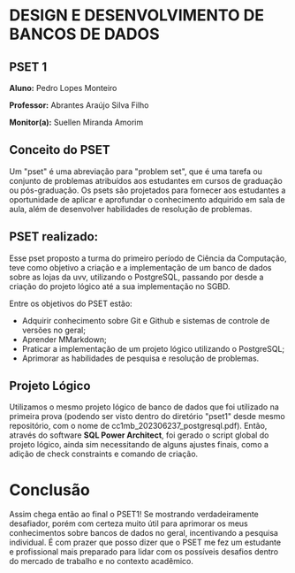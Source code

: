 # DESIGN E DESENVOLVIMENTO DE BANCOS DE DADOS

## PSET 1

**Aluno:** Pedro Lopes Monteiro 

**Professor:** Abrantes Araújo Silva Filho

**Monitor(a):** Suellen Miranda Amorim

## Conceito do PSET

Um "pset" é uma abreviação para "problem set", que é uma tarefa ou conjunto de problemas atribuídos aos estudantes em cursos de graduação ou pós-graduação. Os psets são projetados para fornecer aos estudantes a oportunidade de aplicar e aprofundar o conhecimento adquirido em sala de aula, além de desenvolver habilidades de resolução de problemas.

## PSET realizado:

Esse pset proposto a turma do primeiro período de Ciência da Computação, teve como objetivo a criação e a implementação de um banco de dados sobre as lojas da uvv, utilizando o PostgreSQL, passando por desde a criação do projeto lógico até a sua implementação no SGBD.

Entre os objetivos do PSET estão:
- Adquirir conhecimento sobre Git e Github e sistemas de controle de versões no geral;
- Aprender MMarkdown;
- Praticar a implementação de um projeto lógico utilizando o PostgreSQL;
- Aprimorar as habilidades de pesquisa e resolução de problemas.

## Projeto Lógico

Utilizamos o mesmo projeto lógico de banco de dados que foi utilizado na primeira prova (podendo ser visto dentro do diretório "pset1" desde mesmo repositório, com o nome de cc1mb_202306237_postgresql.pdf).
Então, através do software **SQL Power Architect**, foi gerado o script global do projeto lógico, ainda sim necessitando de alguns ajustes finais, como a adição de check constraints e comando de criação.

# Conclusão

Assim chega então ao final o PSET1! Se mostrando verdadeiramente desafiador, porém com certeza muito útil para aprimorar os meus conhecimentos sobre bancos de dados no geral, incentivando a pesquisa individual. É com prazer que posso dizer que o PSET me fez um estudante e profissional mais preparado para lidar com os possíveis desafios dentro do mercado de trabalho e no contexto acadêmico.
